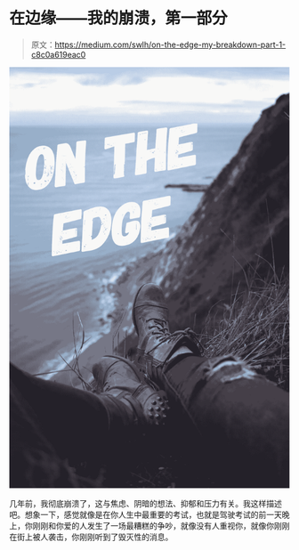 # 在边缘——我的崩溃，第一部分

> 原文：<https://medium.com/swlh/on-the-edge-my-breakdown-part-1-c8c0a619eac0>

![](img/3adbf25f6fbada9a3fefaa3e7b8923b8.png)

几年前，我彻底崩溃了，这与焦虑、阴暗的想法、抑郁和压力有关。我这样描述吧。想象一下，感觉就像是在你人生中最重要的考试，也就是驾驶考试的前一天晚上，你刚刚和你爱的人发生了一场最糟糕的争吵，就像没有人重视你，就像你刚刚在街上被人袭击，你刚刚听到了毁灭性的消息。
